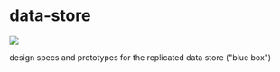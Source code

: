 # data-store

[![](https://img.shields.io/badge/slack-%23data--store-557EBF.svg)](https://humancellatlas.slack.com/messages/data-store/)

design specs and prototypes for the replicated data store ("blue box")
